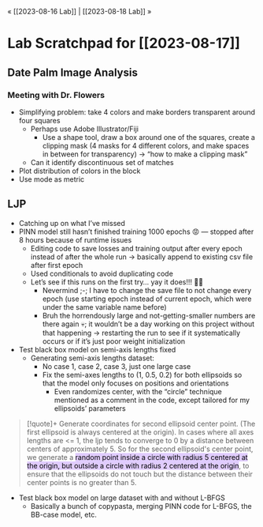 « [[2023-08-16 Lab]] | [[2023-08-18 Lab]] » 
# Lab Scratchpad for [[2023-08-17]]
## Date Palm Image Analysis
### Meeting with Dr. Flowers
- Simplifying problem: take 4 colors and make borders transparent around four squares
	- Perhaps use Adobe Illustrator/Fiji
		- Use a shape tool, draw a box around one of the squares, create a clipping mask (4 masks for 4 different colors, and make spaces in between for transparency) → “how to make a clipping mask”
	- Can it identify discontinuous set of matches
- Plot distribution of colors in the block
- Use mode as metric

## LJP
- Catching up on what I’ve missed
- PINN model still hasn’t finished training 1000 epochs 😡 — stopped after 8 hours because of runtime issues
	- Editing code to save losses and training output after every epoch instead of after the whole run → basically append to existing csv file after first epoch
	- Used conditionals to avoid duplicating code
	- Let’s see if this runs on the first try… yay it does!!! 🎉🥳
		- Nevermind ;-; I have to change the save file to not change every epoch (use starting epoch instead of current epoch, which were under the same variable name before)
		- Bruh the horrendously large and not-getting-smaller numbers are there again 💀; it wouldn’t be a day working on this project without that happening → restarting the run to see if it systematically occurs or if it’s just poor weight initialization
- Test black box model on semi-axis lengths fixed
	- Generating semi-axis lengths dataset:
		- No case 1, case 2, case 3, just one large case
		- Fix the semi-axes lengths to (1, 0.5, 0.2) for both ellipsoids so that the model only focuses on positions and orientations
			- Even randomizes center, with the “circle” technique mentioned as a comment in the code, except tailored for my ellipsoids’ parameters

>[!quote]+
> Generate coordinates for second ellipsoid center point. (The first ellipsoid is always  centered at the origin). In cases where all axes lengths are <= 1, the ljp tends to converge to 0 by a distance between centers of approximately 5. So for the second ellipsoid's center point, we generate a <mark style="background: #D2B3FFA6;">random point inside a circle with radius 5 centered at the origin, but outside a circle with radius 2 centered at the origin</mark>, to ensure that the ellipsoids do not touch but the distance between their center points is no greater than 5.

- Test black box model on large dataset with and without L-BFGS
	- Basically a bunch of copypasta, merging PINN code for L-BFGS, the BB-case model, etc.